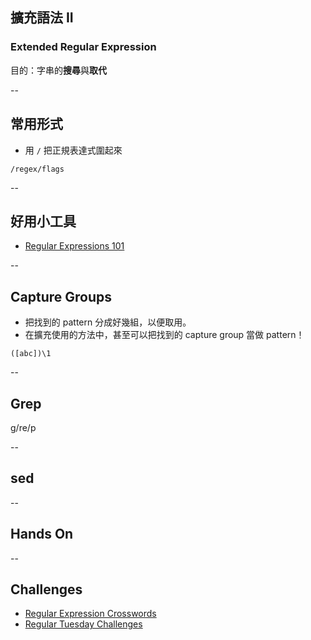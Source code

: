 ## 擴充語法 II
### Extended Regular Expression

目的：字串的**搜尋**與**取代**

--

## 常用形式

* 用 `/` 把正規表達式圍起來

```
/regex/flags
```

--

## 好用小工具

* [Regular Expressions 101](https://regex101.com/)

--

## Capture Groups

* 把找到的 pattern 分成好幾組，以便取用。
* 在擴充使用的方法中，甚至可以把找到的 capture group 當做 pattern！

```
([abc])\1
```

--

## Grep

g/re/p

--

## sed


--

## Hands On


--

## Challenges

* [Regular Expression Crosswords](https://regexcrossword.com/)
* [Regular Tuesday Challenges](http://callumacrae.github.io/regex-tuesday/)
